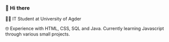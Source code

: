 ### 👋 Hi there

👨‍🎓 IT Student at University of Agder

🤓 Experience with HTML, CSS, SQL and Java. Currently learning Javascript through various small projects.
